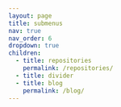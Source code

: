 ```yaml
---
layout: page
title: submenus
nav: true
nav_order: 6
dropdown: true
children:
  - title: repositories
    permalink: /repositories/
  - title: divider
  - title: blog
    permalink: /blog/
---
```

